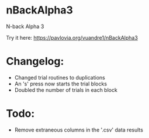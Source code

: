 # nBackAlpha3
N-back Alpha 3

Try it here: https://pavlovia.org/vuandre1/nBackAlpha3

# Changelog:

- Changed trial routines to duplications
- An 's' press now starts the trial blocks
- Doubled the number of trials in each block

# Todo:

- Remove extraneous columns in the '.csv' data results

